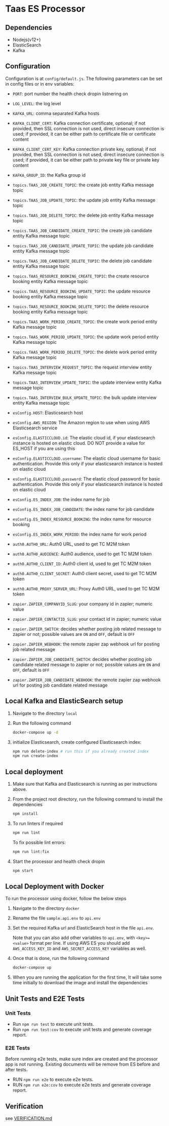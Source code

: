 # Taas ES Processor

## Dependencies

- Nodejs(v12+)
- ElasticSearch
- Kafka

## Configuration

Configuration is at `config/default.js`.
The following parameters can be set in config files or in env variables:

- `PORT`: port number the health check dropin listnering on
- `LOG_LEVEL`: the log level
- `KAFKA_URL`: comma separated Kafka hosts
- `KAFKA_CLIENT_CERT`: Kafka connection certificate, optional;
    if not provided, then SSL connection is not used, direct insecure connection is used;
    if provided, it can be either path to certificate file or certificate content
- `KAFKA_CLIENT_CERT_KEY`: Kafka connection private key, optional;
    if not provided, then SSL connection is not used, direct insecure connection is used;
    if provided, it can be either path to private key file or private key content
- `KAFKA_GROUP_ID`: the Kafka group id
- `topics.TAAS_JOB_CREATE_TOPIC`: the create job entity Kafka message topic
- `topics.TAAS_JOB_UPDATE_TOPIC`: the update job entity Kafka message topic
- `topics.TAAS_JOB_DELETE_TOPIC`: the delete job entity Kafka message topic
- `topics.TAAS_JOB_CANDIDATE_CREATE_TOPIC`: the create job candidate entity Kafka message topic
- `topics.TAAS_JOB_CANDIDATE_UPDATE_TOPIC`: the update job candidate entity Kafka message topic
- `topics.TAAS_JOB_CANDIDATE_DELETE_TOPIC`: the delete job candidate entity Kafka message topic
- `topics.TAAS_RESOURCE_BOOKING_CREATE_TOPIC`: the create resource booking entity Kafka message topic
- `topics.TAAS_RESOURCE_BOOKING_UPDATE_TOPIC`: the update resource booking entity Kafka message topic
- `topics.TAAS_RESOURCE_BOOKING_DELETE_TOPIC`: the delete resource booking entity Kafka message topic
- `topics.TAAS_WORK_PERIOD_CREATE_TOPIC`: the create work period entity Kafka message topic
- `topics.TAAS_WORK_PERIOD_UPDATE_TOPIC`: the update work period entity Kafka message topic
- `topics.TAAS_WORK_PERIOD_DELETE_TOPIC`: the delete work period entity Kafka message topic
- `topics.TAAS_INTERVIEW_REQUEST_TOPIC`: the request interview entity Kafka message topic
- `topics.TAAS_INTERVIEW_UPDATE_TOPIC`: the update interview entity Kafka message topic
- `topics.TAAS_INTERVIEW_BULK_UPDATE_TOPIC`: the bulk update interview entity Kafka message topic
- `esConfig.HOST`: Elasticsearch host
- `esConfig.AWS_REGION`: The Amazon region to use when using AWS Elasticsearch service
- `esConfig.ELASTICCLOUD.id`: The elastic cloud id, if your elasticsearch instance is hosted on elastic cloud. DO NOT provide a value for ES_HOST if you are using this
- `esConfig.ELASTICCLOUD.username`: The elastic cloud username for basic authentication. Provide this only if your elasticsearch instance is hosted on elastic cloud
- `esConfig.ELASTICCLOUD.password`: The elastic cloud password for basic authentication. Provide this only if your elasticsearch instance is hosted on elastic cloud
- `esConfig.ES_INDEX_JOB`: the index name for job
- `esConfig.ES_INDEX_JOB_CANDIDATE`: the index name for job candidate
- `esConfig.ES_INDEX_RESOURCE_BOOKING`: the index name for resource booking
- `esConfig.ES_INDEX_WORK_PERIOD`: the index name for work period

- `auth0.AUTH0_URL`: Auth0 URL, used to get TC M2M token
- `auth0.AUTH0_AUDIENCE`: Auth0 audience, used to get TC M2M token
- `auth0.AUTH0_CLIENT_ID`: Auth0 client id, used to get TC M2M token
- `auth0.AUTH0_CLIENT_SECRET`: Auth0 client secret, used to get TC M2M token
- `auth0.AUTH0_PROXY_SERVER_URL`: Proxy Auth0 URL, used to get TC M2M token

- `zapier.ZAPIER_COMPANYID_SLUG`: your company id in zapier; numeric value
- `zapier.ZAPIER_CONTACTID_SLUG`: your contact id in zapier; numeric value
- `zapier.ZAPIER_SWITCH`: decides whether posting job related message to zapier or not; possible values are `ON` and `OFF`, default is `OFF`
- `zapier.ZAPIER_WEBHOOK`: the remote zapier zap webhook url for posting job related message
- `zapier.ZAPIER_JOB_CANDIDATE_SWITCH`: decides whether posting job candidate related message to zapier or not; possible values are `ON` and `OFF`, default is `OFF`
- `zapier.ZAPIER_JOB_CANDIDATE_WEBHOOK`: the remote zapier zap webhook url for posting job candidate related message

## Local Kafka and ElasticSearch setup

1. Navigate to the directory `local`

2. Run the following command

    ```bash
    docker-compose up -d
    ```

3. initialize Elasticsearch, create configured Elasticsearch index:

    ``` bash
    npm run delete-index # run this if you already created index
    npm run create-index
    ```

## Local deployment

1. Make sure that Kafka and Elasticsearch is running as per instructions above.

2. From the project root directory, run the following command to install the dependencies

    ```bash
    npm install
    ```

3. To run linters if required

    ```bash
    npm run lint
    ```

    To fix possible lint errors:

    ```bash
    npm run lint:fix
    ```

5. Start the processor and health check dropin

    ```bash
    npm start
    ```

## Local Deployment with Docker

To run the processor using docker, follow the below steps

1. Navigate to the directory `docker`

2. Rename the file `sample.api.env` to `api.env`

3. Set the required Kafka url and ElasticSearch host in the file `api.env`.

    Note that you can also add other variables to `api.env`, with `<key>=<value>` format per line.
    If using AWS ES you should add `AWS_ACCESS_KEY_ID` and `AWS_SECRET_ACCESS_KEY` variables as well.


4. Once that is done, run the following command

    ```bash
    docker-compose up
    ```

5. When you are running the application for the first time, It will take some time initially to download the image and install the dependencies

## Unit Tests and E2E Tests

### Unit Tests
- Run `npm run test` to execute unit tests.
- Run `npm run test:cov` to execute unit tests and generate coverage report.

### E2E Tests
Before running e2e tests, make sure index are created and the processor app is not running. Existing documents will be remove
from ES before and after tests.

- RUN `npm run e2e` to execute e2e tests.
- RUN `npm run e2e:cov` to execute e2e tests and generate coverage report.

## Verification

see [VERIFICATION.md](VERIFICATION.md)
